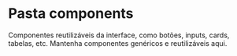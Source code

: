 # Pasta components

Componentes reutilizáveis da interface, como botões, inputs, cards, tabelas, etc. Mantenha componentes genéricos e reutilizáveis aqui.
